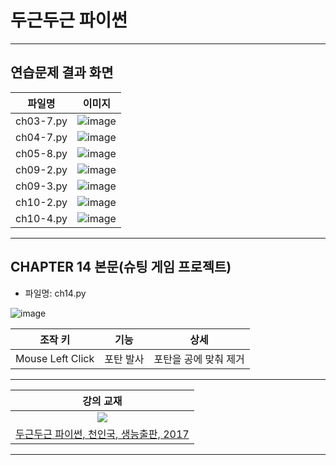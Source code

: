 # 두근두근 파이썬

---

## 연습문제 결과 화면
|파일명|이미지|
|:-:|:-:|
|ch03-7.py|![image](https://user-images.githubusercontent.com/91407433/158049059-7b7b9dfc-4642-4fea-80f6-933628e97b11.png)|
|ch04-7.py|![image](https://user-images.githubusercontent.com/91407433/158049044-83446ca0-aeeb-437e-94d0-5779ba319fe2.png)|
|ch05-8.py|![image](https://user-images.githubusercontent.com/91407433/158048996-251a6bdc-8079-4b5a-bb33-3a4fb9b0b179.png)|
|ch09-2.py|![image](https://user-images.githubusercontent.com/91407433/158049072-88853963-b18f-4dd7-a440-74fcdc0a2488.png)|
|ch09-3.py|![image](https://user-images.githubusercontent.com/91407433/158049113-e73c9a49-c88b-438b-9e46-07a386e83e94.png)|
|ch10-2.py|![image](https://user-images.githubusercontent.com/91407433/158049141-dc409465-52fe-4815-a1a7-63b42124d0c6.png)|
|ch10-4.py|![image](https://user-images.githubusercontent.com/91407433/158049153-9a966c9b-09bd-46dc-bf49-8208505fadda.png)|

--- 

## CHAPTER 14 본문(슈팅 게임 프로젝트)
- 파일명: ch14.py

![image](https://user-images.githubusercontent.com/91407433/156975660-9d1314d8-54bf-4413-ba6f-e34cc4ae21ba.png)

|조작 키|기능|상세|
|------|---|---|
|Mouse Left Click|포탄 발사|포탄을 공에 맞춰 제거|

---

| 강의 교재 |
| :-: |
| ![](https://bookthumb-phinf.pstatic.net/cover/115/731/11573148.jpg?type=m140&udate=20210129) |
| [두근두근 파이썬, 천인국, 생능출판, 2017](https://book.naver.com/bookdb/book_detail.naver?bid=11573148) |

---
